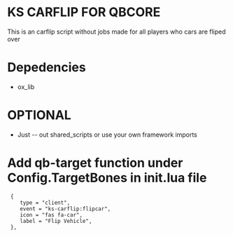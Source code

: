 # KS CARFLIP FOR QBCORE

This is an carflip script without jobs made for all players who cars are fliped over


# Depedencies

* ox_lib



# OPTIONAL

* Just -- out shared_scripts or use your own framework imports




# Add qb-target function under Config.TargetBones in init.lua file
```
 {
    type = "client",
    event = "ks-carflip:flipcar",
    icon = "fas fa-car",
    label = "Flip Vehicle",
 },
```




